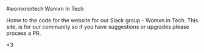 #womxnintech
Womxn In Tech


Home to the code for the website for our Slack group - Womxn in Tech. 
This site, is for our community so if you have suggestions or upgrades please process a PR. 

<3

